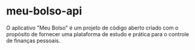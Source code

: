 # meu-bolso-api
O aplicativo "Meu Bolso" é um projeto de código aberto criado com o propósito de fornecer uma plataforma de estudo e prática para o controle de finanças pessoais.
